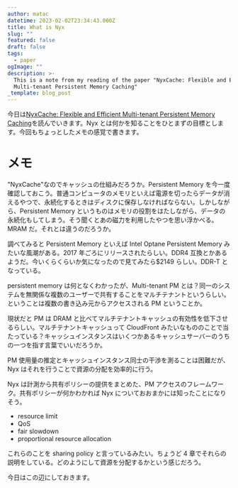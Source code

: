 ```yaml
---
author: matac
datetime: 2023-02-02T23:34:43.000Z
title: What is Nyx
slug: ""
featured: false
draft: false
tags:
  - paper
ogImage: ""
description: >-
  This is a note from my reading of the paper "NyxCache: Flexible and Efficient
  Multi-tenant Persistent Memory Caching"
_template: blog_post
---
```


今日は[NyxCache: Flexible and Efficient Multi-tenant Persistent Memory Caching](https://www.usenix.org/conference/fast22/presentation/wu "NyxCache: Flexible and Efficient Multi-tenant Persistent Memory Caching")を読んでいきます。Nyx とは何かを知ることをひとまずの目標とします。今回もちょっとしたメモの感覚で書きます。

# メモ

"NyxCache"なのでキャッシュの仕組みだろうか。Persistent Memory を今一度確認しておこう。普通コンピュータのメモリといえば電源を切ったらデータが消えるやつで、永続化するときはディスクに保存しなければならない。しかしながら、Persistent Memory というものはメモリの役割をはたしながら、データの永続化もしてしまう。そう聞くとあの磁力を利用したやつを思い浮かべる。MRAM だ。それとは違うのだろうか。

調べてみると Persistent Memory といえば Intel Optane Persistent Memory みたいな風潮がある。2017 年ごろにリリースされたらしい。DDR4 互換とかあるようだ。今いくらくらいか気になったので見てみたら$2149 らしい。DDR-T となっている。

persistent memory は何となくわかったが、Multi-tenant PM とは？同一のシステムを無関係な複数のユーザーで共有することをマルチテナントというらしい。ということは複数の書き込み元からアクセスされる PM ということか。

現状だと PM は DRAM と比べてマルチテナントキャッシュの有効性を低下させるらしい。マルチテナントキャッシュって CloudFront みたいなもののことで当たっている？キャッシュインスタンスはいくつかあるキャッシュサーバーのうちの一つを指す言葉でいいだろうか。

PM 使用量の推定とキャッシュインスタンス同士の干渉を測ることは困難だが、Nyx はそれを行うことで資源の分配を効率的に行う。

Nyx は計測から共有ポリシーの提供をまとめた、PM アクセスのフレームワーク。共有ポリシーが何かわかれば Nyx についておおまかには知ったことになりそう。

- resource limit
- QoS
- fair slowdown
- proportional resource allocation

これらのことを sharing policy と言っているみたい。ちょうど 4 章でそれらの説明をしている。どのようにして資源を分配するかという感じだろう。

今日はこの辺にしておきます。
